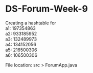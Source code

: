# DS-Forum-Week-9
Creating a hashtable for <br />
a1: 197354863 <br />
a2: 933185952 <br />
a3: 132489973 <br />
a4: 134152056 <br />
a5: 216500306 <br />
a6: 106500306 <br />

File location: src > ForumApp.java

